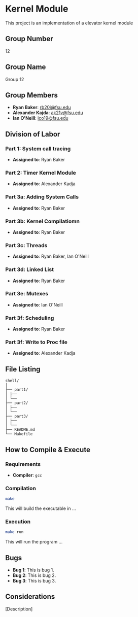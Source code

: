 # Kernel Module

This project is an implementation of a elevator kernel module

## Group Number
12

## Group Name
Group 12

## Group Members
- **Ryan Baker**: rb20i@fsu.edu
- **Alexander Kajda**: ak21v@fsu.edu
- **Ian O'Neill**: ico19@fsu.edu
## Division of Labor

### Part 1: System call tracing
- **Assigned to**: Ryan Baker

### Part 2: Timer Kernel Module
- **Assigned to**: Alexander Kadja

### Part 3a: Adding System Calls
- **Assigned to**: Ryan Baker

### Part 3b: Kernel Compilatiomn
- **Assigned to**: Ryan Baker

### Part 3c: Threads
- **Assigned to**: Ryan Baker, Ian O'Neill

### Part 3d: Linked List
- **Assigned to**: Ryan Baker

### Part 3e: Mutexes
- **Assigned to**: Ian O'Neill

### Part 3f: Scheduling 
- **Assigned to**: Ryan Baker

### Part 3f: Write to Proc file
- **Assigned to**: Alexander Kadja

  


## File Listing
```
shell/
│
├── part1/
│ ├── 
│ └── 
├── part2/
│ ├── 
│ └── 
├── part3/
│ ├── 
│ └── 
├── README.md
└── Makefile
```
## How to Compile & Execute

### Requirements
- **Compiler**: `gcc`

### Compilation
```bash
make
```
This will build the executable in ...
### Execution
```bash
make run
```
This will run the program ...

## Bugs
- **Bug 1**: This is bug 1.
- **Bug 2**: This is bug 2.
- **Bug 3**: This is bug 3.

## Considerations
[Description]
